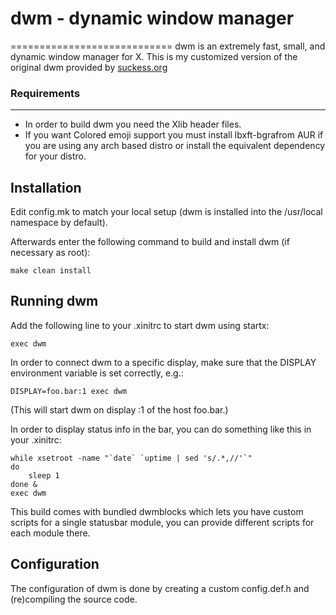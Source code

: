 # dwm - dynamic window manager
============================
dwm is an extremely fast, small, and dynamic window manager for X.
This is my customized version of the original dwm provided by [suckess.org](https://dwm.suckless.org/)

### Requirements
------------
- In order to build dwm you need the Xlib header files.
- If you want Colored emoji support you must install lbxft-bgrafrom AUR if you are using any arch based distro or install the equivalent dependency for your distro.

Installation
------------
Edit config.mk to match your local setup (dwm is installed into
the /usr/local namespace by default).

Afterwards enter the following command to build and install dwm (if
necessary as root):

    make clean install


Running dwm
-----------
Add the following line to your .xinitrc to start dwm using startx:

    exec dwm

In order to connect dwm to a specific display, make sure that
the DISPLAY environment variable is set correctly, e.g.:

    DISPLAY=foo.bar:1 exec dwm

(This will start dwm on display :1 of the host foo.bar.)

In order to display status info in the bar, you can do something
like this in your .xinitrc:

    while xsetroot -name "`date` `uptime | sed 's/.*,//'`"
    do
    	sleep 1
    done &
    exec dwm
This build comes with bundled dwmblocks which lets you have custom scripts for a single statusbar module, you can provide different scripts for each module there.

Configuration
-------------
The configuration of dwm is done by creating a custom config.def.h
and (re)compiling the source code.
